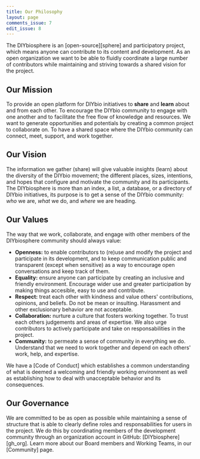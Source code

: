 ```yaml
---
title: Our Philosophy
layout: page
comments_issue: 7
edit_issue: 8
---
```


The DIYbiosphere is an [open-source][sphere] and participatory project, which means anyone can contribute to its content and development. As an open organization we want to be able to fluidly coordinate a large number of contributors while maintaining and striving towards a shared vision for the project.

## Our Mission
To provide an open platform for DIYbio initiatives to **share** and **learn** about and from each other. To encourage the DIYbio community to engage with one another and to facilitate the free flow of knowledge and resources. We want to generate opportunities and potentials by creating a common project to collaborate on. To have a shared space where the DIYbio community can connect, meet, support, and work together.

## Our Vision
The information we gather (share) will give valuable insights (learn) about the diversity of the DIYbio movement; the different places, sizes, intentions, and hopes that configure and motivate the community and its participants. The DIYbiosphere is more than an index, a list, a database, or a directory of DIYbio initiatives, its purpose is to get a sense of the DIYbio community: _who_ we are, _what_ we do, and _where_ we are heading.

## Our Values
The way that we work, collaborate, and engage with other members of the DIYbiosphere community should always value:

- **Openness:** to enable contributors to (re)use and modify the project and participate in its development, and to keep communication public and transparent (except when sensitive) as a way to encourage open conversations and keep track of them.
- **Equality:** ensure anyone can participate by creating an inclusive and friendly environment. Encourage wider use and greater participation by making things accesible, easy to use and contribute.
- **Respect:** treat each other with kindness and value others' contributions, opinions, and beliefs. Do not be mean or insulting. Harassment and other exclusionary behavior are not acceptable.
- **Collaboration:** nurture a culture that fosters working together. To trust each others judgements and areas of expertise. We also urge contributors to actively participate and take on responsabilities in the project.
- **Community:** to permeate a sense of community in everything we do. Understand that we need to work together and depend on each others' work, help, and expertise.

We have a [Code of Conduct] which establishes a common understanding of what is deemed a welcoming and friendly working environment as well as establishing how to deal with unacceptable behavior and its consequences.

## Our Governance
We are committed to be as open as possible while maintaining a sense of structure that is able to clearly define roles and responsabilities for users in the project. We do this by coordinating members of the development community through an organization account in GitHub: [DIYbiosphere][gh_org]. Learn more about our Board members and Working Teams, in our [Community] page.
